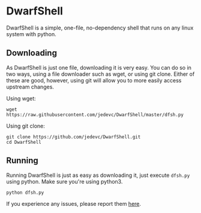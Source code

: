 # DwarfShell

DwarfShell is a simple, one-file, no-dependency shell that runs on any linux
system with python.

## Downloading

As DwarfShell is just one file, downloading it is very easy.  You can do so in
two ways, using a file downloader such as wget, or using git clone. Either of
these are good, however, using git will allow you to more easily access
upstream changes.

Using wget:

	wget https://raw.githubusercontent.com/jedevc/DwarfShell/master/dfsh.py

Using git clone:

	git clone https://github.com/jedevc/DwarfShell.git
	cd DwarfShell

## Running

Running DwarfShell is just as easy as downloading it, just execute `dfsh.py`
using python. Make sure you're using python3.

	python dfsh.py

If you experience any issues, please report them
[here](https://github.com/jedevc/DwarfShell/issues/new).

